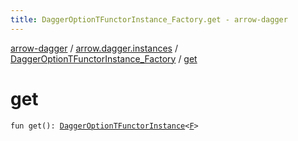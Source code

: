 ```yaml
---
title: DaggerOptionTFunctorInstance_Factory.get - arrow-dagger
---
```


[arrow-dagger](../../index.html) / [arrow.dagger.instances](../index.html) / [DaggerOptionTFunctorInstance_Factory](index.html) / [get](./get.html)

# get

`fun get(): `[`DaggerOptionTFunctorInstance`](../-dagger-option-t-functor-instance/index.html)`<`[`F`](index.html#F)`>`
